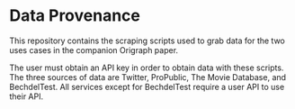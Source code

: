 # Data Provenance 
This repository contains the scraping scripts used to grab data for the two uses cases in the companion Origraph paper. 

The user must obtain an API key in order to obtain data with these scripts. The three sources of data are Twitter, ProPublic, The Movie Database, and BechdelTest. All services except for BechdelTest require a user API to use their API. 



